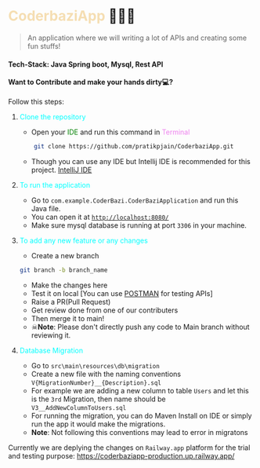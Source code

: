 # <span style = "color: wheat">CoderbaziApp</span> 🚀🚀🚀
> An application where we will writing a lot of APIs and creating some fun stuffs!

<h4>Tech-Stack: Java Spring boot, Mysql, Rest API</h4>

**Want to Contribute and make your hands dirty💻?**
<br>
<br>
Follow this steps:
1) <span style = "color: Cyan">Clone the repository</span>
    - Open your <span style = "color: green">IDE</span> and run this command in <span style = "color: violet">Terminal</span> <br> 
    ```sh
        git clone https://github.com/pratikpjain/CoderbaziApp.git
    ```
    - Though you can use any IDE but Intellij IDE is recommended for this project. <a href="https://www.jetbrains.com/idea/">IntelliJ IDE</a>
    
2) <span style = "color: Cyan">To run the application</span>
    - Go to `com.example.CoderBazi.CoderBaziApplication` and run this Java file.
    - You can open it at <a href = "http://localhost:8080">`http://localhost:8080/`</a>
    - Make sure mysql database is running at port `3306` in your machine.

3) <span style = "color: Cyan">To add any new feature or any changes</span>
    - Create a new branch 
    ```sh
    git branch -b branch_name
    ```
    - Make the changes here
    - Test it on local [You can use <a href="https://www.postman.com/">POSTMAN</a> for testing APIs]
    - Raise a PR(Pull Request)
    - Get review done from one of our contributers
    - Then merge it to main!
    - ☠<b>Note</b>: Please don't directly push any code to Main branch without reviewing it.

4) <span style = "color: Cyan">Database Migration</span>
   - Go to `src\main\resources\db\migration`
   - Create a new file with the naming conventions `V{MigrationNumber}__{Description}.sql`
   - For example we are adding a new column to table `Users` and let this is the `3rd` Migration, then name should be `V3__AddNewColumnToUsers.sql`
   - For running the migration, you can do Maven Install on IDE or simply run the app it would make the migrations.
   - <b>Note</b>: Not following this conventions may lead to error in migratons
   

Currently we are deplying the changes on `Railway.app` platform for the trial and testing purpose: https://coderbaziapp-production.up.railway.app/
